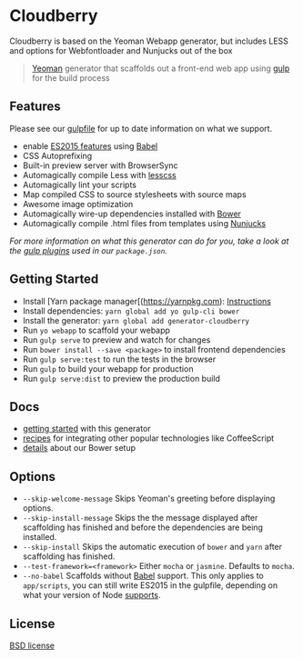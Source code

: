 # Cloudberry

Cloudberry is based on the Yeoman Webapp generator, but includes LESS and options for Webfontloader and Nunjucks out of the box

> [Yeoman](http://yeoman.io) generator that scaffolds out a front-end web app using [gulp](http://gulpjs.com/) for the build process



## Features

Please see our [gulpfile](app/templates/gulpfile.js) for up to date information on what we support.

* enable [ES2015 features](https://babeljs.io/docs/learn-es2015/) using [Babel](https://babeljs.io)
* CSS Autoprefixing
* Built-in preview server with BrowserSync
* Automagically compile Less with [lesscss](http://lesscss.org)
* Automagically lint your scripts
* Map compiled CSS to source stylesheets with source maps
* Awesome image optimization
* Automagically wire-up dependencies installed with [Bower](http://bower.io)
* Automagically compile .html files from templates using [Nunjucks](https://mozilla.github.io/nunjucks/)

*For more information on what this generator can do for you, take a look at the [gulp plugins](app/templates/_package.json) used in our `package.json`.*


## Getting Started

- Install [Yarn package manager[(https://yarnpkg.com): [Instructions](https://yarnpkg.com/en/docs/install)
- Install dependencies: `yarn global add yo gulp-cli bower`
- Install the generator: `yarn global add generator-cloudberry`
- Run `yo webapp` to scaffold your webapp
- Run `gulp serve` to preview and watch for changes
- Run `bower install --save <package>` to install frontend dependencies
- Run `gulp serve:test` to run the tests in the browser
- Run `gulp` to build your webapp for production
- Run `gulp serve:dist` to preview the production build


## Docs

* [getting started](docs/README.md) with this generator
* [recipes](docs/recipes/README.md) for integrating other popular technologies like CoffeeScript
* [details](docs/bower.md) about our Bower setup


## Options

- `--skip-welcome-message`
  Skips Yeoman's greeting before displaying options.
- `--skip-install-message`
  Skips the the message displayed after scaffolding has finished and before the dependencies are being installed.
- `--skip-install`
  Skips the automatic execution of `bower` and `yarn` after scaffolding has finished.
- `--test-framework=<framework>`
  Either `mocha` or `jasmine`. Defaults to `mocha`.
- `--no-babel`
  Scaffolds without [Babel](http://babeljs.io) support. This only applies to `app/scripts`, you can still write ES2015 in the gulpfile, depending on what your version of Node [supports](https://kangax.github.io/compat-table/es6/).

## License

[BSD license](http://opensource.org/licenses/bsd-license.php)
